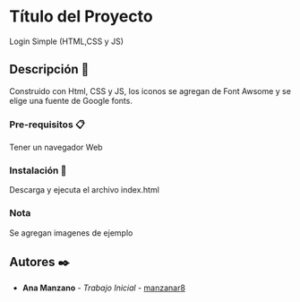 # Título del Proyecto

Login Simple (HTML,CSS y JS)

## Descripción 🚀

Construido con Html, CSS y JS, los iconos se agregan de Font Awsome y se elige una fuente de Google fonts.

### Pre-requisitos 📋

Tener un navegador Web

### Instalación 🔧

Descarga y ejecuta el archivo index.html

### Nota

Se agregan imagenes de ejemplo

## Autores ✒️

* **Ana Manzano** - *Trabajo Inicial* - [manzanar8](https://github.com/manzanar8)





